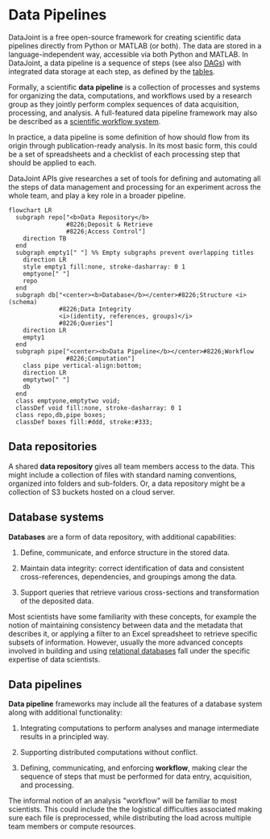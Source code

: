 # Data Pipelines

DataJoint is a free open-source framework for creating scientific data pipelines
directly from Python or MATLAB (or both). The data are stored in a language-independent
way, accessible via both Python and MATLAB. In DataJoint, a data pipeline is a sequence
of steps (see also [DAGs](./diagrams)) with integrated data storage at each step, as defined
by the [tables](../../reproduce/table-tiers.md). 

Formally, a scientific **data pipeline** is a collection of processes and systems
for organizing the data, computations, and workflows used by a research
group as they jointly perform complex sequences of data acquisition,
processing, and analysis. A full-featured data pipeline framework may also be described
as a 
[scientific workflow system](https://en.wikipedia.org/wiki/Scientific_workflow_system).

In practice, a data pipeline is some definition of how should flow from its origin 
through publication-ready analysis. In its most basic form, this could be a set of 
spreadsheets and a checklist of each processing step that should be applied to each.

DataJoint APIs give researches a set of tools for defining and automating all the steps
of data management and processing for an experiment across the whole team, and play a 
key role in a broader pipeline.

```mermaid
flowchart LR
  subgraph repo["<b>Data Repository</b>
                #8226;Deposit & Retrieve
                #8226;Access Control"]
    direction TB
  end
  subgraph empty1[" "] %% Empty subgraphs prevent overlapping titles
    direction LR
    style empty1 fill:none, stroke-dasharray: 0 1
    emptyone[" "]
    repo
  end
  subgraph db["<center><b>Database</b></center>#8226;Structure <i>(schema)
              #8226;Data Integrity 
              <i>(identity, references, groups)</i>
              #8226;Queries"]
    direction LR
    empty1
  end
  subgraph pipe["<center><b>Data Pipeline</b></center>#8226;Workflow
                #8226;Computation"]
    class pipe vertical-align:bottom;
    direction LR
    emptytwo[" "]
    db
  end
  class emptyone,emptytwo void;
  classDef void fill:none, stroke-dasharray: 0 1
  class repo,db,pipe boxes;
  classDef boxes fill:#ddd, stroke:#333;
```

## Data repositories

A shared **data repository** gives all team members access to the data.
This might include a collection of files with standard naming conventions,
organized into folders and sub-folders. Or, a data repository might be a collection of 
S3 buckets hosted on a cloud server.

## Database systems

**Databases** are a form of data repository, with additional capabilities:

1. Define, communicate, and enforce structure in the stored data. 

2. Maintain data integrity: correct identification of data and consistent
cross-references, dependencies, and groupings among the data. 

3. Support queries that retrieve various cross-sections and transformation of the
 deposited data.

Most scientists have some familiarity with these concepts, for example the notion of
maintaining consistency between data and the metadata that describes it, or applying a
filter to an Excel spreadsheet to retrieve specific subsets of information. However,
usually the more advanced concepts involved in building and using
[relational databases](../ref-integrity/relational-databases) fall under the specific
expertise of data scientists.

## Data pipelines

**Data pipeline** frameworks may include all the features of a database
system along with additional functionality:

 1. Integrating computations to perform analyses and manage intermediate results in a 
 principled way.
 
 2. Supporting distributed computations without conflict.
 
 3. Defining, communicating, and enforcing **workflow**, making clear the sequence of
 steps that must be performed for data entry, acquisition, and processing.

The informal notion of an analysis "workflow" will be familiar to most scientists. This
could include the the logistical difficulties associated making sure each file is 
preprocessed, while distributing the load across multiple team members or compute 
resources.
